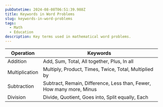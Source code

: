 ```yaml
---
pubDatetime: 2024-08-08T06:51:39.988Z
title: Keywords in Word Problems
slug: keywords-in-word-problems
tags:
  - Math
  - Education
description: Key terms used in mathematical word problems.
---
```


| Operation      | Keywords                                                             |
| -------------- | -------------------------------------------------------------------- |
| Addition       | Add, Sum, Total, All together, Plus, In all                          |
| Multiplication | Multiply, Product, Times, Twice, Total, Multiplied by                |
| Subtraction    | Subtract, Remain, Difference, Less than, Fewer, How many more, Minus |
| Division       | Divide, Quotient, Goes into, Split equally, Each                     |

